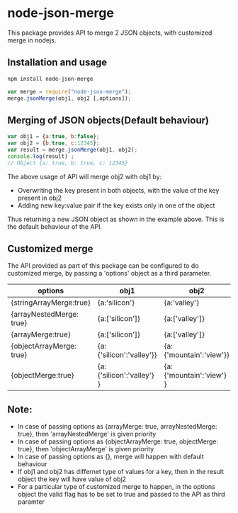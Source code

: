# node-json-merge
This package provides API to merge 2 JSON objects, with customized merge in nodejs.


## Installation and usage

``` bash
npm install node-json-merge
```

``` javascript
var merge = require("node-json-merge");
merge.jsonMerge(obj1, obj2 [,options]);
```

## Merging of JSON objects(Default behaviour)

``` javascript
var obj1 = {a:true, b:false};
var obj2 = {b:true, c:12345};
var result = merge.jsonMerge(obj1, obj2);
console.log(result) ;
// Object {a: true, b: true, c: 12345}
```
The above usage of API will merge obj2 with obj1 by:
* Overwriting the key present in both objects, with the value of the key present in obj2
* Adding new key:value pair if the key exists only in one of the object   

Thus returning a new JSON object as shown in the example above. This is the default behaviour of the API.


## Customized merge

The API provided as part of this package can be configured to do customized merge, by passing a 'options' object as a third parameter.

|options| obj1 | obj2 | result |
| --------------- | --------------- | --------------- | --------------- |
| {stringArrayMerge:true} | {a:'silicon'} | {a:'valley'} | {a:['silicon','valley']} |
| {arrayNestedMerge: true} | {a:['silicon']} | {a:['valley']} | {a:[['silicon'],['valley']]} |
| {arrayMerge:true} | {a:['silicon']} | {a:['valley']} | {a:['silicon','valley']} |
| {objectArrayMerge: true} | {a:{'silicon':'valley'}} | {a:{'mountain':'view'}} | {a:[{'silicon':'valley'},{'mountain':'view'}]} |
| {objectMerge:true} | {a:{'silicon':'valley'} } | {a:{'mountain':'view'} } | {a:{'silicon':'valley','mountain':'view'}}|

## Note:
* In case of passing options as {arrayMerge: true, arrayNestedMerge: true}, then 'arrayNestedMerge' is given priority
* In case of passing options as {objectArrayMerge: true, objectMerge: true}, then 'objectArrayMerge' is given priority
* In case of passing options as {}, merge will happen with default behaviour 
* If obj1 and obj2 has differnet type of values for a key, then in the result object the key will have value of obj2
* For a particular type of customized merge to happen, in the options object the valid flag has to be set to true and passed to the API as third paramter


